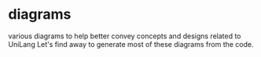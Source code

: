 # diagrams
various diagrams to help better convey concepts and designs related to UniLang
Let's find away to generate most of these diagrams from the code.

